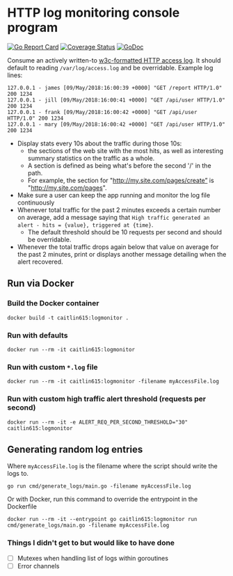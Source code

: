 # HTTP log monitoring console program

[![Go Report Card](https://goreportcard.com/badge/github.com/caitlin615/logmonitor)](https://goreportcard.com/report/github.com/caitlin615/logmonitor)
[![Coverage Status](https://coveralls.io/repos/github/caitlin615/logmonitor/badge.svg?branch=master)](https://coveralls.io/github/caitlin615/logmonitor?branch=master)
[![GoDoc](https://godoc.org/github.com/caitlin615/logmonitor?status.svg)](https://godoc.org/github.com/caitlin615/logmonitor)


Consume an actively written-to [w3c-formatted HTTP access log](https://en.wikipedia.org/wiki/Common_Log_Format).
It should default to reading `/var/log/access.log` and be overridable.
Example log lines:

```
127.0.0.1 - james [09/May/2018:16:00:39 +0000] "GET /report HTTP/1.0" 200 1234
127.0.0.1 - jill [09/May/2018:16:00:41 +0000] "GET /api/user HTTP/1.0" 200 1234
127.0.0.1 - frank [09/May/2018:16:00:42 +0000] "GET /api/user HTTP/1.0" 200 1234
127.0.0.1 - mary [09/May/2018:16:00:42 +0000] "GET /api/user HTTP/1.0" 200 1234
```

* Display stats every 10s about the traffic during those 10s:
  * the sections of the web site with the most hits, as well as interesting summary statistics on the traffic as a whole.
  * A section is defined as being what's before the second '/' in the path.
  * For example, the section for "http://my.site.com/pages/create” is "http://my.site.com/pages".
* Make sure a user can keep the app running and monitor the log file continuously
* Whenever total traffic for the past 2 minutes exceeds a certain number on average, add a message saying that `High traffic generated an alert - hits = {value}, triggered at {time}`.
  * The default threshold should be 10 requests per second and should be overridable.
* Whenever the total traffic drops again below that value on average for the past 2 minutes, print or displays another message detailing when the alert recovered.

## Run via Docker

### Build the Docker container
```
docker build -t caitlin615:logmonitor .
```

### Run with defaults

```
docker run --rm -it caitlin615:logmonitor
```

### Run with custom `*.log` file

```
docker run --rm -it caitlin615:logmonitor -filename myAccessFile.log
```

### Run with custom high traffic alert threshold (requests per second)

```
docker run --rm -it -e ALERT_REQ_PER_SECOND_THRESHOLD="30" caitlin615:logmonitor
```

## Generating random log entries

Where `myAccessFile.log` is the filename where the script should write the logs to.

```
go run cmd/generate_logs/main.go -filename myAccessFile.log
```

Or with Docker, run this command to override the entrypoint in the Dockerfile

```
docker run --rm -it --entrypoint go caitlin615:logmonitor run cmd/generate_logs/main.go -filename myAccessFile.log
```

### Things I didn't get to but would like to have done
- [ ] Mutexes when handling list of logs within goroutines
- [ ] Error channels
